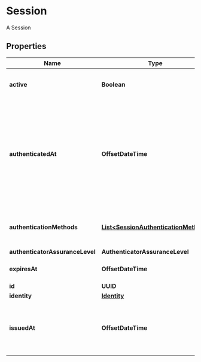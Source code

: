 

# Session

A Session

## Properties

Name | Type | Description | Notes
------------ | ------------- | ------------- | -------------
**active** | **Boolean** | Active state. If false the session is no longer active. |  [optional]
**authenticatedAt** | **OffsetDateTime** | The Session Authentication Timestamp  When this session was authenticated at. If multi-factor authentication was used this is the time when the last factor was authenticated (e.g. the TOTP code challenge was completed). |  [optional]
**authenticationMethods** | [**List&lt;SessionAuthenticationMethod&gt;**](SessionAuthenticationMethod.md) | A list of authenticators which were used to authenticate the session. |  [optional]
**authenticatorAssuranceLevel** | **AuthenticatorAssuranceLevel** |  |  [optional]
**expiresAt** | **OffsetDateTime** | The Session Expiry  When this session expires at. |  [optional]
**id** | **UUID** |  | 
**identity** | [**Identity**](Identity.md) |  | 
**issuedAt** | **OffsetDateTime** | The Session Issuance Timestamp  When this session was issued at. Usually equal or close to &#x60;authenticated_at&#x60;. |  [optional]



